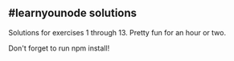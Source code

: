 #learnyounode solutions
-----------------------

Solutions for exercises 1 through 13. Pretty fun for an hour or two.

Don't forget to run npm install!